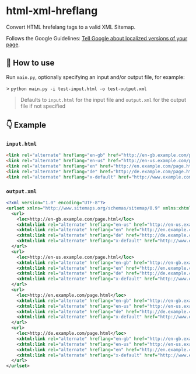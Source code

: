 # html-xml-hreflang

Convert HTML hrefelang tags to a valid XML Sitemap.

Follows the Google Guidelines: [Tell Google about localized versions of your page](https://developers.google.com/search/docs/advanced/crawling/localized-versions).

## 📘 How to use

Run `main.py`, optionally specifying an input and/or output file, for example:

\> `python main.py -i test-input.html -o test-output.xml`

> Defaults to `input.html` for the input file and `output.xml` for the output file if not specified

## 👇 Example

### `input.html`

```html
<link rel="alternate" hreflang="en-gb" href="http://en-gb.example.com/page.html" />
<link rel="alternate" hreflang="en-us" href="http://en-us.example.com/page.html" />
<link rel="alternate" hreflang="en" href="http://en.example.com/page.html" />
<link rel="alternate" hreflang="de" href="http://de.example.com/page.html" />
<link rel="alternate" hreflang="x-default" href="http://www.example.com/" />
```

### `output.xml`

```xml
<?xml version="1.0" encoding="UTF-8"?>
<urlset xmlns="http://www.sitemaps.org/schemas/sitemap/0.9" xmlns:xhtml="http://www.w3.org/1999/xhtml">
  <url>
    <loc>http://en-gb.example.com/page.html</loc>
    <xhtml:link rel="alternate" hreflang="en-us" href="http://en-us.example.com/page.html"/>
    <xhtml:link rel="alternate" hreflang="en" href="http://en.example.com/page.html"/>
    <xhtml:link rel="alternate" hreflang="de" href="http://de.example.com/page.html"/>
    <xhtml:link rel="alternate" hreflang="x-default" href="http://www.example.com/"/>
  </url>
  <url>
    <loc>http://en-us.example.com/page.html</loc>
    <xhtml:link rel="alternate" hreflang="en-gb" href="http://en-gb.example.com/page.html"/>
    <xhtml:link rel="alternate" hreflang="en" href="http://en.example.com/page.html"/>
    <xhtml:link rel="alternate" hreflang="de" href="http://de.example.com/page.html"/>
    <xhtml:link rel="alternate" hreflang="x-default" href="http://www.example.com/"/>
  </url>
  <url>
    <loc>http://en.example.com/page.html</loc>
    <xhtml:link rel="alternate" hreflang="en-gb" href="http://en-gb.example.com/page.html"/>
    <xhtml:link rel="alternate" hreflang="en-us" href="http://en-us.example.com/page.html"/>
    <xhtml:link rel="alternate" hreflang="de" href="http://de.example.com/page.html"/>
    <xhtml:link rel="alternate" hreflang="x-default" href="http://www.example.com/"/>
  </url>
  <url>
    <loc>http://de.example.com/page.html</loc>
    <xhtml:link rel="alternate" hreflang="en-gb" href="http://en-gb.example.com/page.html"/>
    <xhtml:link rel="alternate" hreflang="en-us" href="http://en-us.example.com/page.html"/>
    <xhtml:link rel="alternate" hreflang="en" href="http://en.example.com/page.html"/>
    <xhtml:link rel="alternate" hreflang="x-default" href="http://www.example.com/"/>
  </url>
</urlset>
```
